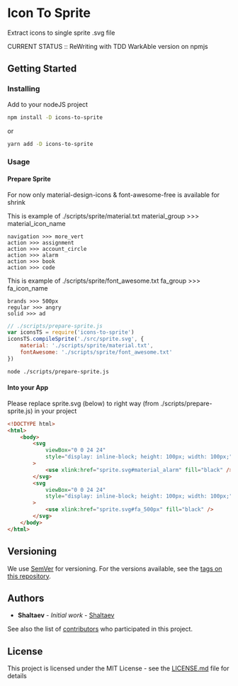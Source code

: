# Icon To Sprite

Extract icons to single sprite .svg file

CURRENT STATUS :: ReWriting with TDD
WarkAble version on npmjs

## Getting Started

### Installing

Add to your nodeJS project

```sh
npm install -D icons-to-sprite
```

or

```sh
yarn add -D icons-to-sprite
```

### Usage

#### Prepare Sprite

For now only material-design-icons & font-awesome-free is available for shrink

This is example of ./scripts/sprite/material.txt
material_group >>> material_icon_name

```
navigation >>> more_vert
action >>> assignment
action >>> account_circle
action >>> alarm
action >>> book
action >>> code
```

This is example of ./scripts/sprite/font_awesome.txt
fa_group >>> fa_icon_name

```
brands >>> 500px
regular >>> angry
solid >>> ad
```

```js
// ./scripts/prepare-sprite.js
var iconsTS = require('icons-to-sprite')
iconsTS.compileSprite('./src/sprite.svg', {
    material: './scripts/sprite/material.txt',
    fontAwesome: './scripts/sprite/font_awesome.txt'
})
```

```sh
node ./scripts/prepare-sprite.js
```

#### Into your App

Please replace sprite.svg (below) to right way (from ./scripts/prepare-sprite.js) in your project

```html
<!DOCTYPE html>
<html>
    <body>
        <svg
            viewBox="0 0 24 24"
            style="display: inline-block; height: 100px; width: 100px;"
        >
            <use xlink:href="sprite.svg#material_alarm" fill="black" />
        </svg>
        <svg
            viewBox="0 0 24 24"
            style="display: inline-block; height: 100px; width: 100px;"
        >
            <use xlink:href="sprite.svg#fa_500px" fill="black" />
        </svg>
    </body>
</html>
```

## Versioning

We use [SemVer](http://semver.org/) for versioning. For the versions available, see the [tags on this repository](https://github.com/shaltaev/icons-to-sprite/tags).

## Authors

-   **Shaltaev** - _Initial work_ - [Shaltaev](https://github.com/shaltaev)

See also the list of [contributors](https://github.com/shaltaev/icons-to-sprite/contributors) who participated in this project.

## License

This project is licensed under the MIT License - see the [LICENSE.md](LICENSE.md) file for details
